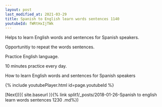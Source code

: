 ```yaml
---
layout: post
last_modified_at: 2021-03-29
title: Spanish to English learn words sentences 1140 
youtubeId: fWRtHxIjTWk
---
```

 
 
Helps to learn English words and sentences for Spanish speakers.

Opportunitiy to repeat the words sentences. 

Practice English language. 
 
10 minutes practice every day. 
 
How to learn English words and sentences for Spanish speakers 
 
{% include youtubePlayer.html id=page.youtubeId %}
 
 
[Next]({{ site.baseurl }}{% link  split1/_posts/2018-01-26-Spanish to english learn words sentences 1230 .md%})
 
